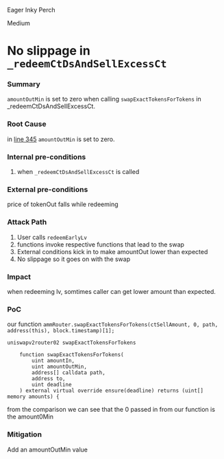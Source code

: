 Eager Inky Perch

Medium

# No slippage in `_redeemCtDsAndSellExcessCt`

### Summary

`amountOutMin` is set to zero when calling `swapExactTokensForTokens` in _redeemCtDsAndSellExcessCt.

### Root Cause

in [line 345](https://github.com/sherlock-audit/2024-08-cork-protocol/blob/main/Depeg-swap/contracts/libraries/VaultLib.sol#L345) `amountOutMin` is set to zero.

### Internal pre-conditions

1. when `_redeemCtDsAndSellExcessCt` is called 

### External pre-conditions

price of tokenOut falls while redeeming


### Attack Path

1. User calls `redeemEarlyLv`
2. functions invoke respective functions that lead to the swap
3. External conditions kick in to make amountOut lower than expected
4. No slippage so it goes on with the swap


### Impact

when redeeming lv, somtimes caller can get lower amount than expected. 

### PoC

our function 
`ammRouter.swapExactTokensForTokens(ctSellAmount, 0, path, address(this), block.timestamp)[1];`

`uniswapv2router02 swapExactTokensForTokens`
```solidity
    function swapExactTokensForTokens(
        uint amountIn,
        uint amountOutMin,
        address[] calldata path,
        address to,
        uint deadline
    ) external virtual override ensure(deadline) returns (uint[] memory amounts) {
```

from the comparison we can see that the 0 passed in from our function is the amount0Min


### Mitigation

Add an amountOutMin value 